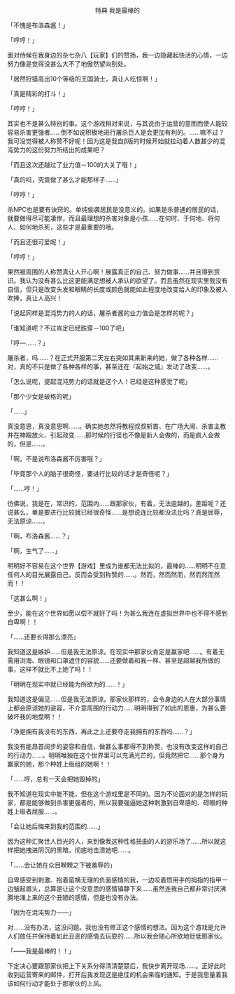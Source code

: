 <p align="center">特典 我是最棒的</p>

「不愧是布洛森酱！」

「哼哼！」

面对侍候在我身边的杂七杂八【玩家】们的赞扬，我一边隐藏起快活的心情，一边努力像是觉得没甚么大不了地傲然望向别处。

「居然狩猎高出10个等级的王国骑士，真让人吃惊啊！」

「真是精彩的打斗！」

「哼哼！」

其实也不是甚么特别的事。这个游戏相对来说，与其说由于运营的意图而使人能较容易杀害更强者……倒不如说积极地进行屠杀巨人是会更加有利的。……嘛不过？我可没觉得被人称赞不好呢！因为这是我自β版的时候开始就拉动着人数甚少的混沌势力的这份努力所结出的成果吧？

「而且这次还越过了业力值－100的大关了哦！」

「真的吗，究竟做了甚么才能那样子……」

「哼哼！」

杀NPC也是要有诀窍的。单纯偷袭居民是没意义的。如果是杀普通的居民的话，就要做得尽可能凄惨，而且最理想的杀害对象是小孩……在何时、于何地、将何人、如何地杀死，这些才是最重要的哦。

「而且还很可爱呢！」

「哼哼！」

果然被周围的人称赞真让人开心啊！展露真正的自己、努力做事……并且得到赏识。我认为没有甚么比这更能满足想被人承认的欲望了。而且虽然在现实里我没有自信，但只是改变头发和眼睛的长度或颜色就能如此程度地改变给人的印象及被人吹捧，真让人高兴！

「说起同样是混沌势力的人的话，屠杀者酱的业力值会是怎样的呢？」

「谁知道呢？不过肯定已经跌穿－100了吧」

「哼—……？」

屠杀者，吗……？在正式开服第二天左右突如其来新来的她，做了各种各样……对，真的不只是做了各种各样的事，甚至还在『起始之城』发动了政变……。

「怎么说呢，提起混沌势力的话就是这个人！已经是这种感觉了呢」

「那个少女是破格的呢」

「……」

真没意思，真没意思啊……。确实她忽然将教程叔叔斩首、在广场大闹、杀害主教并在神殿放火、引起政变……那时候的行径也不像是新人会做的，而是疯人会做的，但是……。

「啊，不是说布洛森酱不厉害哦？」

「毕竟那个人的脑子很奇怪，要进行比较的话才是奇怪呢？」

「……哼！」

彷佛说，我是在，常识的，范围内……跟那家伙，有着，无法逾越的，差距呢？还说甚么，单是要进行比较就已经很奇怪……是想说连比较都没法比吗？真是屈辱，无法原谅……。

「啊，布洛森酱……？」

「啊，生气了……」

明明好不容易在这个世界【游戏】里成为谁都无法比拟的，最棒的……明明不在意任何人的目光展露自己，反而会受到称赞的……。然而，然而然而，然而然而然而！！

「这甚么啊！」

至少，能在这个世界如愿以偿不就好了吗！为甚么我连在虚拟世界中也不得不感到自卑啊！！

「……还要长得那么漂亮」

我知道这是嫉妒……但是我无法原谅。在现实中那家伙肯定是赢家吧……。有着无需用浏海、眼镜和口罩遮住的容貌……还要做着和我一样、甚至是超越我所做的事，这样不就比不上她了吗！！

「明明在现实中就已经能为所欲为的……！」

我知道这是偏见……但是我无法原谅。那家伙那样的，会令身边的人在大部分事情上都会原谅她的姿容，不介意周围的行动力……明明得到了如此的恩惠，为甚么要破坏我的地盘啊！！

「净是拥有我没有的东西，再此之上还要夺走我拥有的东西吗……？」

我没有能昂首阔步的姿容和自信，做甚么事都得不到称赞，也没有改变这样的自己的行动力……。明明唯独在这个世界里可以充满光芒的，但竟然把它……那个身为赢家的她，那个种姓上级组的她啊！！

「……哼，总有一天会把她毁掉的」

我不知道在现实中能不能，但在这个游戏里是不同的。因为不论面对的是怎样的玩家，都是能够做到杀害更强者的，所以我要强逼她这种刺激到自卑感的、碍眼的种姓上级者屈服……。

「会让她后悔来到我的范围的……」

因为这种汇聚世人目光的人，来到像我这种性格扭曲的人的游乐场了……所以就这样把她拽进阴沉的黑暗，彻底地击溃她吧……。

「……会让她在众目睽睽之下被羞辱的」

自卑感受到刺激、抱着蛮横无理的负面感情的我，一边咬着惯用手的拇指的指甲一边皱起眉头，总算是让这个没意思的感情镇静下来……虽然连我自己都非常讨厌沸腾地涌上来的这个丑陋的感情，但是也没有办法。

「因为在混沌势力——」

对……没有办法，这没问题。我也没有修正这个感情的想法。因为这个游戏是允许人们放任并保持着如此丑恶的感情去玩耍的……所以我会随心所欲地贬低那家伙。

「——我是最棒的！！」

下定决心要跟那家伙把上下关系分得清清楚楚后，我快步离开现场……。正好此时收到运营寄来的邮件，打开后我发现这是绝佳的机会来临的通知。于是我思量着我该如何行动才能处于那家伙的上风。


